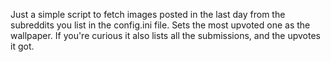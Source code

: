 Just a simple script to fetch images posted in the last day from the subreddits you list in the config.ini file.
Sets the most upvoted one as the wallpaper.
If you're curious it also lists all the submissions, and the upvotes it got. 
